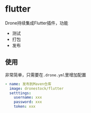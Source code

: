 # flutter

Drone持续集成Flutter插件，功能

- 测试
- 打包
- 发布

## 使用

非常简单，只需要在`.drone.yml`里增加配置

```yaml
- name: 发布到Maven仓库
  image: dronestock/flutter
  setttings:
    username: xxx
    password: xxx
    token: xxx
```
